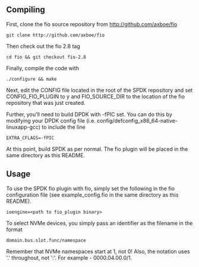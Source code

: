Compiling
----------

First, clone the fio source repository from http://github.com/axboe/fio

    git clone http://github.com/axboe/fio

Then check out the fio 2.8 tag

    cd fio && git checkout fio-2.8

Finally, compile the code with

    ./configure && make

Next, edit the CONFIG file located in the root of the SPDK repository and set CONFIG_FIO_PLUGIN
to y and FIO_SOURCE_DIR to the location of the fio repository that was just created.

Further, you'll need to build DPDK with -fPIC set. You can do this by modifying your
DPDK config file (i.e. config/defconfig_x86_64-native-linuxapp-gcc) to include the line

    EXTRA_CFLAGS=-fPIC

At this point, build SPDK as per normal. The fio plugin will be placed in the same directory
as this README.

Usage
------

To use the SPDK fio plugin with fio, simply set the following in the fio configuration file
(see example_config.fio in the same directory as this README).

    ioengine=<path to fio_plugin binary>

To select NVMe devices, you simply pass an identifier as the filename in the format

    domain.bus.slot.func/namespace

Remember that NVMe namespaces start at 1, not 0! Also, the notation uses '.' throughout,
not ':'. For example - 0000.04.00.0/1.
